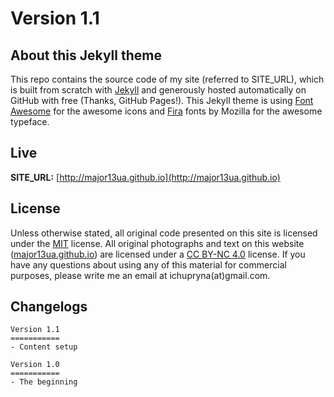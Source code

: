 # Version 1.1

## About this Jekyll theme

This repo contains the source code of my site (referred to SITE_URL), which is built from scratch with [Jekyll](http://jekyllrb.com/) and generously hosted automatically on GitHub with free (Thanks, GitHub Pages!). This Jekyll theme is using [Font Awesome](https://fortawesome.github.io/Font-Awesome/) for the awesome icons and [Fira](https://github.com/mozilla/Fira) fonts by Mozilla for the awesome typeface.

## Live

**SITE_URL:** [http://major13ua.github.io](http://major13ua.github.io)

## License

Unless otherwise stated, all original code presented on this site is licensed under the [MIT](LICENSE.md) license. All original photographs and text on this website ([major13ua.github.io](http://major13ua.github.io)) are licensed under a [CC BY-NC 4.0](https://creativecommons.org/licenses/by-nc/4.0/) license. If you have any questions about using any of this material for commercial purposes, please write me an email at ichupryna(at)gmail.com.

## Changelogs

```
Version 1.1
===========
- Content setup

Version 1.0
===========
- The beginning
```
